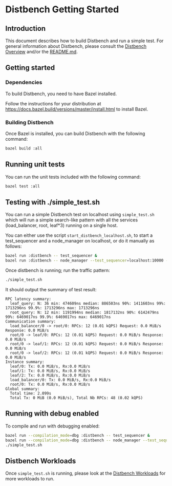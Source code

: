 # Distbench Getting Started

## Introduction

This document describes how to build Distbench and run a simple test.
For general information about Distbench, please consult the
[Distbench Overview](quick-overview.md) and/or the [README.md](../README.md).

## Getting started

### Dependencies

To build Distbench, you need to have Bazel installed.

Follow the instructions for your distribution at
<https://docs.bazel.build/versions/master/install.html> to install Bazel.

### Building Distbench

Once Bazel is installed, you can build Distbench with the following command:
```bash
bazel build :all
```

## Running unit tests

You can run the unit tests included with the following command:

```bash
bazel test :all
```

## Testing with ./simple\_test.sh

You can run a simple Distbench test on localhost using `simple_test.sh` which
will run a simple search-like pattern with all the services (load\_balancer,
root, leaf\*3) running on a single host.

You can either use the script `start_distbench_localhost.sh`,
to start a test\_sequencer and a node\_manager on localhost, or do it
manually as follows:
```bash
bazel run :distbench -- test_sequencer &
bazel run :distbench -- node_manager --test_sequencer=localhost:10000 --port=9999 &
```

Once distbench is running; run the traffic pattern:
```bash
./simple_test.sh
```

It should output the summary of test result:
```
RPC latency summary:
  leaf_query: N: 36 min: 474609ns median: 886503ns 90%: 1411603ns 99%: 1713296ns 99.9%: 1713296ns max: 1713296ns
  root_query: N: 12 min: 1191994ns median: 1817132ns 90%: 6142479ns 99%: 6469017ns 99.9%: 6469017ns max: 6469017ns
Communication summary:
  load_balancer/0 -> root/0: RPCs: 12 (0.01 kQPS) Request: 0.0 MiB/s Response: 0.0 MiB/s
  root/0 -> leaf/0: RPCs: 12 (0.01 kQPS) Request: 0.0 MiB/s Response: 0.0 MiB/s
  root/0 -> leaf/1: RPCs: 12 (0.01 kQPS) Request: 0.0 MiB/s Response: 0.0 MiB/s
  root/0 -> leaf/2: RPCs: 12 (0.01 kQPS) Request: 0.0 MiB/s Response: 0.0 MiB/s
Instance summary:
  leaf/0: Tx: 0.0 MiB/s, Rx:0.0 MiB/s
  leaf/1: Tx: 0.0 MiB/s, Rx:0.0 MiB/s
  leaf/2: Tx: 0.0 MiB/s, Rx:0.0 MiB/s
  load_balancer/0: Tx: 0.0 MiB/s, Rx:0.0 MiB/s
  root/0: Tx: 0.0 MiB/s, Rx:0.0 MiB/s
Global summary:
  Total time: 2.099s
  Total Tx: 0 MiB (0.0 MiB/s), Total Nb RPCs: 48 (0.02 kQPS)
```

## Running with debug enabled

To compile and run with debugging enabled:

```bash
bazel run --compilation_mode=dbg :distbench -- test_sequencer &
bazel run --compilation_mode=dbg :distbench -- node_manager --test_sequencer=localhost:10000 --port=9999 &
./simple_test.sh
```

## Distbench Workloads

Once `simple_test.sh` is running, please look at the
[Distbench Workloads](workloads/README.md) for more workloads to run.
